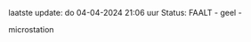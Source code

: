 laatste update: 
do 04-04-2024 21:06   uur 
Status: FAALT - geel - 
<div class="service Y">microstation</div>